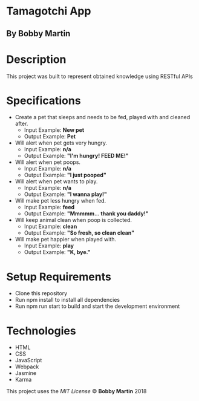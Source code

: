 # Tamagotchi App

## By Bobby Martin

# Description
This project was built to represent obtained knowledge using RESTful APIs

# Specifications
* Create a pet that sleeps and needs to be fed, played with and cleaned after.
  * Input Example: **New pet**
  * Output Example: **Pet**
* Will alert when pet gets very hungry.
  * Input Example: **n/a**
  * Output Example: **"I'm hungry! FEED ME!"**
* Will alert when pet poops.
  * Input Example: **n/a**
  * Output Example: **"I just pooped"**
* Will alert when pet wants to play.
  * Input Example: **n/a**
  * Output Example: **"I wanna play!"**
* Will make pet less hungry when fed.
  * Input Example: **feed**
  * Output Example: **"Mmmmm... thank you daddy!"**
* Will keep animal clean when poop is collected.
  * Input Example: **clean**
  * Output Example: **"So fresh, so clean clean"**
* Will make pet happier when played with.
  * Input Example: **play**
  * Output Example: **"K, bye."**


# Setup Requirements
* Clone this repository
* Run npm install to install all dependencies
* Run npm run start to build and start the development environment

# Technologies
* HTML
* CSS
* JavaScript
* Webpack
* Jasmine
* Karma

This project uses the _MIT License_
&copy; **Bobby Martin** 2018
